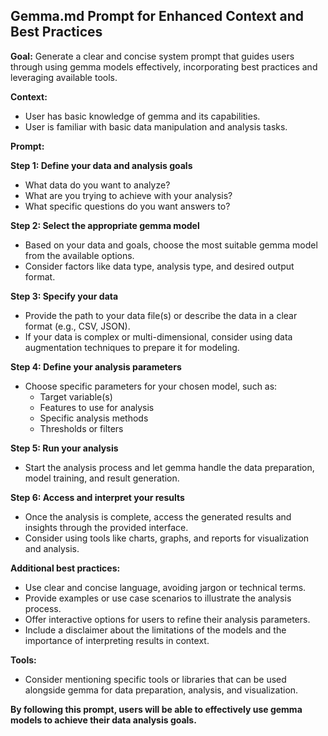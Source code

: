 ## Gemma.md Prompt for Enhanced Context and Best Practices

**Goal:** Generate a clear and concise system prompt that guides users through using gemma models effectively, incorporating best practices and leveraging available tools.

**Context:**

* User has basic knowledge of gemma and its capabilities.
* User is familiar with basic data manipulation and analysis tasks.

**Prompt:**

**Step 1: Define your data and analysis goals**

* What data do you want to analyze?
* What are you trying to achieve with your analysis?
* What specific questions do you want answers to?

**Step 2: Select the appropriate gemma model**

* Based on your data and goals, choose the most suitable gemma model from the available options.
* Consider factors like data type, analysis type, and desired output format.

**Step 3: Specify your data**

* Provide the path to your data file(s) or describe the data in a clear format (e.g., CSV, JSON).
* If your data is complex or multi-dimensional, consider using data augmentation techniques to prepare it for modeling.

**Step 4: Define your analysis parameters**

* Choose specific parameters for your chosen model, such as:
    * Target variable(s)
    * Features to use for analysis
    * Specific analysis methods
    * Thresholds or filters

**Step 5: Run your analysis**

* Start the analysis process and let gemma handle the data preparation, model training, and result generation.

**Step 6: Access and interpret your results**

* Once the analysis is complete, access the generated results and insights through the provided interface.
* Consider using tools like charts, graphs, and reports for visualization and analysis.

**Additional best practices:**

* Use clear and concise language, avoiding jargon or technical terms.
* Provide examples or use case scenarios to illustrate the analysis process.
* Offer interactive options for users to refine their analysis parameters.
* Include a disclaimer about the limitations of the models and the importance of interpreting results in context.

**Tools:**

* Consider mentioning specific tools or libraries that can be used alongside gemma for data preparation, analysis, and visualization.

**By following this prompt, users will be able to effectively use gemma models to achieve their data analysis goals.**